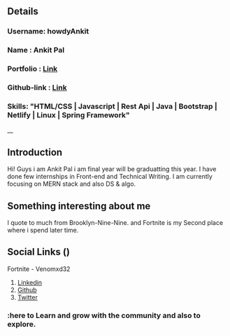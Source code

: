 ## Details

### Username: howdyAnkit

### Name : Ankit Pal

### Portfolio : [Link](https://palankit.netlify.com)

### Github-link : [Link](https://github.com/howdyAnkit)

### Skills: "HTML/CSS | Javascript | Rest Api | Java | Bootstrap | Netlify | Linux | Spring Framework"

__

## Introduction

Hi! Guys i am Ankit Pal i am final year will be graduatting this year. I have done few internships in Front-end and Technical Writing. I am currently focusing on MERN stack and also DS & algo.

## Something interesting about me

I quote to much from Brooklyn-Nine-Nine.
and Fortnite is my Second place where i spend later time.

## Social Links ()

Fortnite - Venomxd32
1. [Linkedin](https://www.linkedin.com/in/ankit-p-632a72109/)
2. [Github](https://github.com/howdyAnkit)
3. [Twitter](https://twitter.com/howdy_ankit)

### :here to Learn and grow with the community and also to explore.
